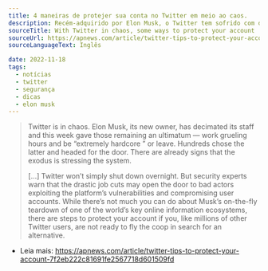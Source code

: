 ```yaml
---
title: 4 maneiras de protejer sua conta no Twitter em meio ao caos.
description: Recém-adquirido por Elon Musk, o Twitter tem sofrido com demissões em massa e problemas técnicos. Enquanto decide se quer abandonar o app, que deve passar a flertar abertamente com a extrema-direita, vale tomar medidas para proteger sua conta.
sourceTitle: With Twitter in chaos, some ways to protect your account
sourceUrl: https://apnews.com/article/twitter-tips-to-protect-your-account-7f2eb222c81691fe2567718d601509fd
sourceLanguageText: Inglês

date: 2022-11-18
tags:
  - notícias
  - twitter
  - segurança
  - dicas
  - elon musk
---
```


> Twitter is in chaos. Elon Musk, its new owner, has decimated its staff and this week gave those remaining an ultimatum — work grueling hours and be “extremely hardcore ” or leave. Hundreds chose the latter and headed for the door. There are already signs that the exodus is stressing the system.
>
> [...] Twitter won’t simply shut down overnight. But security experts warn that the drastic job cuts may open the door to bad actors exploiting the platform’s vulnerabilities and compromising user accounts. While there’s not much you can do about Musk’s on-the-fly teardown of one of the world’s key online information ecosystems, there are steps to protect your account if you, like millions of other Twitter users, are not ready to fly the coop in search for an alternative.


* Leia mais: https://apnews.com/article/twitter-tips-to-protect-your-account-7f2eb222c81691fe2567718d601509fd


